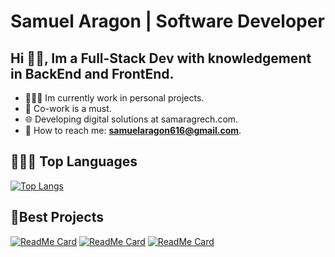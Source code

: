 # Samuel Aragon | Software Developer

## Hi 👋🏽, Im a Full-Stack Dev with knowledgement in BackEnd and FrontEnd.

- 👨🏽‍💻 Im currently work in personal projects.
- 👥 Co-work is a must.
- 🌐 Developing digital solutions at samaragrech.com.
- 📩 How to reach me: **samuelaragon616@gmail.com**.

## 🤹🏽‍♂️ Top Languages

[![Top Langs](https://github-readme-stats.vercel.app/api/top-langs/?username=Samuelarag1&layout=donut)](https://github.com/anuraghazra/github-readme-stats)

## 🌟Best Projects

[![ReadMe Card](https://github-readme-stats.vercel.app/api/pin/?username=samuelarag1&repo=my-wines-app-client)](https://github.com/Samuelarag1/my-wines-app-client)
[![ReadMe Card](https://github-readme-stats.vercel.app/api/pin/?username=samuelarag1&repo=wine-sv)](https://github.com/Samuelarag1/wine-sv)
[![ReadMe Card](https://github-readme-stats.vercel.app/api/pin/?username=samuelarag1&repo=n-Ecommerce)](https://github.com/Samuelarag1/n-Ecommerce)
